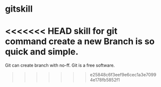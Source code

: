 # gitskill
<<<<<<< HEAD
skill for git command
create a new Branch is so quick and simple.
=======
Git can create branch with no-ff.
Git is a free software.
>>>>>>> e25848c6f3eef9e6cec1a3e70994e178fb5852f1
